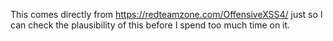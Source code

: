 This comes directly from https://redteamzone.com/OffensiveXSS4/ just so I can check the plausibility of this before I spend too much time on it.